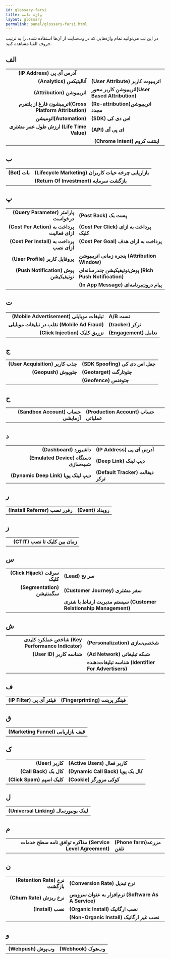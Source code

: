 ```yaml
---
id: glossary-farsi
title: واژه نامه
layout: glossary
permalink: panel/glossary-farsi.html
---
```

در این تب می‌توانید تمام واژه‌هایی که در وب‌سایت از آن‌ها استفاده شده، را به ترتیب حروف الفبا مشاهده کنید.

<div class='glossary-table'>
<body>
<h2>الف</h2>
<table style="text-align: center">
            <tr>
                <td style="text-align: right><b>(Opt-In) آپت این / (Oot-Out) آپت اوت</b></td>
                <td style="text-align: left"><b> (IP Address) آدرس آی پی</b></td>
            </tr>
            <tr>
                 <td style="text-align: right"><b>(Analytics) آنالیتیکس</b></td>
                 <td style="text-align: left"><b>(User Attribute) اتریبیوت کاربر</b></td>
            </tr>        
            <tr>
                  <td style="text-align: right"><b>(Attribution) اتریبیوشن</b></td>
                  <td style="text-align: left"><b>اتریبیوشن کاربر محور(User Based Attribution)‌</b></td>
             </tr>    
            <tr>
                  <td style="text-align: right"><b>اتریبیشون فارغ از پلتفرم(Cross Platform Attribution)</b></td>
                  <td style="text-align: left"><b>(Re-attribution)اتریبیوشن مجدد</b></td>
            </tr>                                           
            <tr>
                   <td style="text-align: right"><b>اتومیشن(Automation)</b></td>
                   <td style="text-align: left"><b>(SDK) اس دی کی</b></td>
            </tr> 
            <tr>  
                   <td style="text-align: right"><b>ارزش طول عمر مشتری (Life Time Value) </b></td>
                   <td style="text-align: left"><b>(API) ‌ای پی آی</b></td>
            </tr>      
            <tr>
                   <td style="text-align: center"> </td>
                   <td style="text-align: center"><b>(Chrome Intent) اینتنت کروم</b></td>
            </tr>                                                                                                                                                                                                                                                                                                                              
</table>
</body>
<body>
<h2>ب</h2>
<table style='text-align: center'>
            <tr>
                <td style="text-align: right"><b>(Bot) بات </b></td>
                <td style="text-align: left"><b>(Lifecycle Marketing) بازاریابی چرخه حیات کاربران</b></td>
            </tr>
            <tr>
                 <td style="text-align: right"><b></b></td>
                 <td style="text-align: left"><b>(Return Of Investment‌) بازگشت سرمایه</b></td>
             </tr>                                                                                                                                                                                                                                                                                                                               
</table>
</body>

<body>
<h2>پ</h2>
<table style="text-align: center">
            <tr>
                <td style="text-align: right"><b>(Query Parameter) پارامتر درخواست </b></td>
                <td style="text-align: left"><b>(Post Back) پست بک</b></td>
            </tr>
            <tr>
                 <td style="text-align: right"><b>(Cost Per Action) پرداخت به ازای فعالیت </b></td>
                 <td style="text-align: left"><b>(Cost Per Click) پرداخت به ازای کلیک </b></td>
            </tr>        
            <tr>
                  <td style="text-align: right"><b>(Cost Per Install) پرداخت به ازای نصب</b></td>
                  <td style="text-align: left"><b>(Cost Per Goal) پرداخت به ازای هدف ‌</b></td>
            </tr>    
            <tr>
                  <td style="text-align: right"><b>(User Profile) پروفایل کاربر </b></td>
                  <td style="text-align: left"><b>پنجره زمانی اتریبیوشن (Attribution Window) </b></td>
            </tr>                                           
            <tr>
                   <td style="text-align: right"><b>(Push Notification) پوش نوتیفیکیشن‌</b></td>
                   <td style="text-align: left"><b>پوش‌نوتیفیکیشن چند‌رسانه‌ای (Rich Push Notification)</b></td>
            </tr> 
            <tr>
                   <td style="text-align: right"><b></b></td>
                   <td style="text-align: left"><b>(In App Message) پیام درون‌برنامه‌ای </b></td>
            </tr>                                                                                                                                                                                                                                                                                                                                   
</table>
</body>

<body>
<h2>ت</h2>
<table style="text-align: center">
            <tr>
                <td style="text-align: right"><b>(Mobile Advertisement) تبلیغات موبایلی‌</b></td>
                <td style="text-align: left"><b> A/B تست</b></td>
            </tr>
            <tr>
                 <td style="text-align: right"><b>تقلب در تبلیغات موبایلی (Mobile Ad Fraud) </b></td>
                 <td style="text-align: left"><b>(tracker) ترکر</b></td>
            </tr>        
            <tr>
                  <td style="text-align: right"><b>(Click Injection) تزریق کلیک</b></td>
                  <td style="text-align: left"><b>(Engagement) تعامل‌</b></td>
            </tr>    
</table>
</body>

<body>
<h2>ج</h2>
<table style="text-align: center">
            <tr>
                <td style="text-align: right"><b>(User Acquisition) جذب کاربر</b></td>
                <td style="text-align: left"><b>(SDK Spoofing) جعل اس دی کی</b></td>
            </tr>
            <tr>
                 <td style="text-align: right"><b>(Geopush) جئوپوش</b></td>
                 <td style="text-align: left"><b>(Geotarget) جئوتارگت</b></td>
            </tr>        
            <tr>
                  <td style="text-align: right"><b></b></td>
                  <td style="text-align: left"><b>(Geofence) جئوفنس‌</b></td>
            </tr>                                                                                                                                                                                                                                                                                                                         
</table>
</body>

<body>
<h2>ح</h2>
<table style="text-align: center">
            <tr>
                <td style="text-align: right"><b>(Sandbox Account) حساب آزمایشی </b></td>
                <td style="text-align: left"><b>(Production Account) حساب عملیاتی </b></td>
            </tr>                                                                                                                                                                                                                                                                                                                         
</table>
</body>

<body>
<h2>د</h2>
<table style="text-align: center">
            <tr>
                <td style="text-align: right"><b>(Dashboard) داشبورد</b></td>
                <td style="text-align: left"><b> (IP Address) آدرس آی پی</b></td>
            </tr>
            <tr>
                 <td style="text-align: right"><b>(Emulated Device) دستگاه شبیه‌سازی</b></td>
                 <td style="text-align: left"><b>(Deep Link) دیپ ‌لینک</b></td>
            </tr>        
            <tr>
                  <td style="text-align: right"><b>(Dynamic Deep Link) دیپ‌ لینک پویا</b></td>
                  <td style="text-align: left"><b>(Default Tracker) دیفالت ترکر‌</b></td>
            </tr>                                                                                                                                                                                                                                                                                                                                   
</table>
</body>

<body>
<h2>ر</h2>
<table style="text-align: center">
          <tr>
                <td style="text-align: right"><b>(Install Referrer) رفرر نصب</b></td>
                <td style="text-align: left"><b>(Event) رویداد</b></td>
          </tr>                                                                                                                                                                                                                                                                                                                             
</table>
</body>

<body>
<h2>ز</h2>
<table style="text-align: center">
            <tr>
                <td style="text-align: right"></td>
                <td style="text-align: left"><b>(‌CTIT) زمان بین کلیک تا نصب</b></td>
            </tr>                                                                                                                                                                                                                                                                                                                     
</table>
</body>

<body>
<h2>س</h2>
<table style="text-align: center">
            <tr>
                <td style="text-align: right"><b>(Click Hijack) سرقت کلیک</b></td>
                <td style="text-align: left"><b>(Lead) سر نخ</b></td>
            </tr>
            <tr>
                 <td style="text-align: right"><b>(Segmentation) سگمنتیشن</b></td>
                 <td style="text-align: left"><b>(Customer Journey) سفر مشتری</b></td>
            </tr>        
            <tr>
                  <td style="text-align: right"><b></b></td>
                  <td style="text-align: left"><b>سیستم مدیریت ارتباط با شتری (Customer Relationship Management) ‌</b></td>
            </tr>                                                                                                                                                                                                                                                                                                                            
</table>
</body>

<body>
<h2>ش</h2>
<table style="text-align: center">
            <tr>
                <td style="text-align: right"><b>شاخص عملکرد کلیدی (Key Performance Indicator) </b></td>
                <td style="text-align: left"><b>(Personalization) شخصی‌سازی</b></td>
            </tr>
            <tr>
                 <td style="text-align: right"><b>(‌User ID) شناسه کاربر</b></td>
                 <td style="text-align: left"><b>(Ad Network) شبکه تبلیغاتی</b></td>
            </tr>        
            <tr>
                  <td style="text-align: right"><b></b></td>
                  <td style="text-align: left"><b>شناسه تبلیغات‌دهنده (Identifier For Advertisers)‌</b></td>
            </tr>                                                                                                                                                                                                                                                                                                                                 
</table>
</body>


<body>
<h2>ف</h2>
<table style="text-align: center">
            <tr>
                <td style="text-align: right"><b>(‌IP Filter) فیلتر آی پی</b></td>
                <td style="text-align: left"><b>(Fingerprinting) فینگر پرینت</b></td>
            </tr>
</table>
</body>

<body>
<h2>ق</h2>
<table style="text-align: center">
            <tr>
                <td style="text-align: left"><b>(Marketing Funnel) قیف بازاریابی</b></td>
            </tr>                                                                                                                                                                                                                                                                                                                        
</table>
</body>

<body>
<h2>ک</h2>
<table style='text-align: center'>
           <tr>
                <td style="text-align: right"><b>(User) کاربر</b></td>
                <td style="text-align: left"><b>(Active Users) کاربر فعال</b></td>
           </tr>
           <tr>
                 <td style="text-align: right"><b>(Call Back) کال بک</b></td>
                 <td style="text-align: left"><b>(Dynamic Call Back) کال بک پویا</b></td>
           </tr>        
           <tr>
                  <td style="text-align: right"><b>(Click Spam) کلیک اسپم</b></td>
                  <td style="text-align: left"><b>(Cookie) کوکی مرورگر‌</b></td>
           </tr>                                                                                                                                                                                                                                                                                                                                                                            
</table>
</body>

<body>
<h2>ل</h2>
<table style='text-align: center'>
            <tr>
                <td style="text-align: right"><b>(Universal Linking) لینک یونیورسال</b></td>
            </tr>
</table>
</body>


<body>
<h2>م</h2>
<table style='text-align: center'>
            <tr>
                <td style="text-align: right"><b>مذاکره توافق نامه سطح خدمات (Service  Level Agreement)</b></td>
                <td style="text-align: left"><b>(Phone farm)مزرعه تلفن</b></td>
            </tr>
</table>
</body>

<body>
<h2>ن</h2>
<table style='text-align: center'>
            <tr>
                <td style="text-align: right"><b>(Retention Rate) نرخ بازگشت</b></td>
                <td style="text-align: left"><b>(Conversion Rate) نرخ تبدیل</b></td>
            </tr>
            <tr>
                 <td style="text-align: right"><b>(Churn Rate) نرخ ریزش</b></td>
                 <td style="text-align: left"><b>نرم‌افزار به عنوان سرویس (Software As A Service) </b></td>
            </tr>        
            <tr>
                  <td style="text-align: right"><b>(Install) نصب</b></td>
                  <td style="text-align: left"><b>(Organic Install) نصب ارگانیک‌</b></td>
            </tr>    
            <tr>
                  <td style="text-align: right"><b></b></td>
                  <td style="text-align: left"><b>(Non-Organic Install) نصب غیر ارگانیک</b></td>
            </tr>                                           
</table>
</body>

<body>
<h2>و</h2>
<table style='text-align: center'>
           <tr>
                <td style="text-align: right"><b>(Webpush) وب‌پوش</b></td>
                <td style="text-align: left"><b>(Webhook) وب‌هوک</b></td>
           </tr>                                                                                                                                                                                                                                                                                                                            
</table>
</body>

</div>

